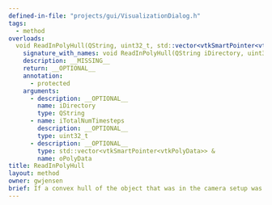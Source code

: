 ```yaml
---
defined-in-file: "projects/gui/VisualizationDialog.h"
tags:
  - method
overloads:
  void ReadInPolyHull(QString, uint32_t, std::vector<vtkSmartPointer<vtkPolyData>> &):
    signature_with_names: void ReadInPolyHull(QString iDirectory, uint32_t iTotalNumTimesteps, std::vector<vtkSmartPointer<vtkPolyData>> & oPolyData)
    description: __MISSING__
    return: __OPTIONAL__
    annotation:
      - protected
    arguments:
      - description: __OPTIONAL__
        name: iDirectory
        type: QString
      - name: iTotalNumTimesteps
        description: __OPTIONAL__
        type: uint32_t
      - description: __OPTIONAL__
        type: std::vector<vtkSmartPointer<vtkPolyData>> &
        name: oPolyData
title: ReadInPolyHull
layout: method
owner: gwjensen
brief: If a convex hull of the object that was in the camera setup was captured (this requires mask images to be made) then read that hull in.
---
```

